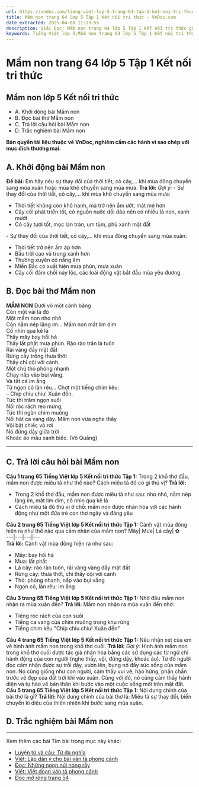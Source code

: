 ```yaml
---
url: https://vndoc.com/tieng-viet-lop-5-trang-64-tap-1-ket-noi-tri-thuc-319686
title: Mầm non trang 64 lớp 5 Tập 1 Kết nối tri thức - VnDoc.com
date_extracted: 2025-04-08 11:13:55
description: Giải Đọc: Mầm non trang 64 lớp 5 Tập 1 Kết nối tri thức gồm các phần hướng dẫn giải chi tiết, đầy đủ nhất chỉ có trên VnDoc. Mời các bạn tham khảo.
keywords: Tiếng Việt lớp 5,Mầm non trang 64 lớp 5 Tập 1 Kết nối tri thức,Tiếng Việt lớp 5 trang 64 Tập 1 Kết nối tri thức,Mầm non lớp 5 Kết nối tri thức,Tiếng Việt lớp 5 Tập 1 trang 64 Kết nối tri thức,Trả lời câu hỏi Mầm non,Đọc Mầm non lớp 5,Mầm non lớp 5 trang 64,Tiếng Việt lớp 5 Kết nối tri thức,Tiếng Việt lớp 5 Tập 1,sgk Tiếng Việt lớp 5
---
```


# Mầm non trang 64 lớp 5 Tập 1 Kết nối tri thức
## **Mầm non lớp 5 Kết nối tri thức**
  * A. Khởi động bài Mầm non
  * B. Đọc bài thơ Mầm non
  * C. Trả lời câu hỏi bài Mầm non
  * D. Trắc nghiệm bài Mầm non

**Bản quyền tài liệu thuộc về VnDoc, nghiêm cấm các hành vi sao chép với mục đích thương mại.**
## **A. Khởi động bài Mầm non**
**Đề bài:** Em hãy nêu sự thay đổi của thời tiết, cỏ cây,... khi mùa đông chuyển sang mùa xuân hoặc mùa khô chuyển sang mùa mưa.
**Trả lời:**
_Gợi ý:_
\- Sự thay đổi của thời tiết, cỏ cây,... khi mùa khô chuyển sang mùa mưa:
  * Thời tiết không còn khô hanh, mà trở nên ẩm ướt, mát mẻ hơn
  * Cây cối phát triển tốt, có nguồn nước dồi dào nên có nhiều lá non, xanh mướt
  * Cỏ cây tươi tốt, mọc lan tràn, um tùm, phủ xanh mặt đất

\- Sự thay đổi của thời tiết, cỏ cây,... khi mùa đông chuyển sang mùa xuân:
  * Thời tiết trở nên ấm áp hơn
  * Bầu trời cao và trong xanh hơn
  * Thường xuyên có nắng ấm
  * Miền Bắc có xuất hiện mưa phùn, mưa xuân
  * Cây cối đâm chồi nảy lộc, các loài động vật bắt đầu mùa yêu đương

## **B. Đọc bài thơ Mầm non**
**MẦM NON**
Dưới vỏ một cành bàng  
Còn một vài lá đỏ  
Một mầm non nho nhỏ  
Còn nằm nép lặng im...
Mầm non mắt lim dim  
Cố nhìn qua kẽ lá  
Thấy mây bay hối hả  
Thấy lất phất mưa phùn.
Rào rào trận lá tuôn  
Rải vàng đầy mặt đất  
Rừng cây trông thưa thớt  
Thấy chỉ cội với cành.  
Một chú thỏ phóng nhanh  
Chạy nấp vào bụi vắng.  
Và tất cả im ắng  
Từ ngọn cỏ làn rêu...
Chợt một tiếng chim kêu:  
– Chíp chiu chiu\! Xuân đến.  
Tức thì trăm ngọn suối  
Nổi róc rách reo mừng,  
Tức thì ngàn chim muông  
Nổi hát ca vang dậy.
Mầm non vừa nghe thấy  
Vội bật chiếc vỏ rơi  
Nó đứng dậy giữa trời  
Khoác áo màu xanh biếc.
\(Võ Quảng\)
****
## **C. Trả lời câu hỏi bài Mầm non**
**Câu 1 trang 65 Tiếng Việt lớp 5 Kết nối tri thức Tập 1:** Trong 2 khổ thơ đầu, mầm non được miêu tả như thế nào? Cách miêu tả đó có gì thú vị?
**Trả lời:**
  * Trong 2 khổ thơ đầu, mầm non được miêu tả như sau: nho nhỏ, nằm nép lặng im, mắt lim dim, cố nhìn qua kẽ lá
  * Cách miêu tả đó thú vị ở chỗ: mầm non được nhân hóa với các hành động như một đứa trẻ con thơ ngây và đáng yêu

**Câu 2 trang 65 Tiếng Việt lớp 5 Kết nối tri thức Tập 1:** Cảnh vật mùa đông hiện ra như thế nào qua cảm nhận của mầm non?
Mây| Mưa| Lá cây| ✿  
---|---|---|---  
**Trả lời:**
Cảnh vật mùa đông hiện ra như sau:
  * Mây: bay hối hả
  * Mưa: lất phất
  * Lá cây: rào rào tuôn, rải vàng vàng đầy mặt đất
  * Rừng cây: thưa thớt, chỉ thấy cội với cành
  * Thỏ: phóng nhanh, nấp vào bụi vắng
  * Ngọn cỏ, làn rêu: im ắng

**Câu 3 trang 65 Tiếng Việt lớp 5 Kết nối tri thức Tập 1:** Nhờ đâu mầm non nhận ra mùa xuân đến?
**Trả lời:**
Mầm non nhận ra mùa xuân đến nhờ:
  * Tiếng róc rách của con suối
  * Tiếng ca vang của chim muông trong khu rừng
  * Tiếng chim kêu "Chíp chiu chiu\! Xuân đến"

**Câu 4 trang 65 Tiếng Việt lớp 5 Kết nối tri thức Tập 1:** Nêu nhận xét của em về hình ảnh mầm non trong khổ thơ cuối.
**Trả lời:**
_Gợi ý:_
Hình ảnh mầm non trong khổ thơ cuối được tác giả nhân hóa bằng các sử dụng các từ ngữ chỉ hành động của con người \(nghe thấy, vội, đứng dậy, khoác áo\). Từ đó người đọc cảm nhận được sự trỗi dậy, vươn lên, bung nở đầy sức sống của mầm non. Nó cũng giống như con người, cảm thấy vui vẻ, hào hứng, phấn chấn trước vẻ đẹp của đất trời khi vào xuân. Cùng với đó, nó cũng cảm thấy hãnh diện và tự hào về bản thân khi bước vào một cuộc sống mới trên mặt đất.
**Câu 5 trang 65 Tiếng Việt lớp 5 Kết nối tri thức Tập 1:** Nội dung chính của bài thơ là gì?
**Trả lời:**
Nội dung chính của bài thơ là: Miêu tả sự thay đổi, biến chuyển kì diệu của thiên nhiên khi bước sang mùa xuân.
## **D. Trắc nghiệm bài Mầm non**
****
Xem thêm các bài Tìm bài trong mục này khác:
  * [Luyện từ và câu: Từ đa nghĩa](</tieng-viet-lop-5-trang-65-tap-1-ket-noi-tri-thuc-319691>)
  * [Viết: Lập dàn ý cho bài văn tả phong cảnh](</tieng-viet-lop-5-trang-67-tap-1-ket-noi-tri-thuc-319693>)
  * [Đọc: Những ngọn núi nóng rẫy](</tieng-viet-lop-5-trang-68-tap-1-ket-noi-tri-thuc-319694>)
  * [Viết: Viết đoạn văn tả phong cảnh](</tieng-viet-lop-5-trang-70-tap-1-ket-noi-tri-thuc-319703>)
  * [Đọc mở rộng trang 54](</tieng-viet-lop-5-trang-71-tap-1-ket-noi-tri-thuc-319708>)

